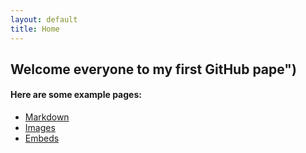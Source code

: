 ```yaml
---
layout: default
title: Home
---
```


## Welcome everyone to my first GitHub pape")


#### Here are some example pages:

- [Markdown](02-markdown-examples)
- [Images](03-images-examples)
- [Embeds](04-embeds-examples)
